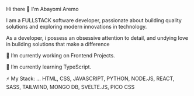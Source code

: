 Hi there 👋 I'm Abayomi Aremo

I am a FULLSTACK software developer, passionate about building quality solutions and exploring modern innovations in technology.

As a developer, i possess an obsessive attention to detail, and undying love in building solutions that make a difference

🔭 I’m currently working on Frontend Projects.

🌱 I’m currently learning TypeScript.

⚡ My Stack: ... HTML, CSS, JAVASCRIPT, PYTHON, NODE.JS, REACT, SASS, TAILWIND, MONGO DB, SVELTE.JS, PICO CSS
